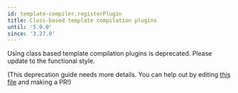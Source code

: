 ```yaml
---
id: template-compiler.registerPlugin
title: Class-based template compilation plugins
until: '5.0.0'
since: '3.27.0'
---
```


Using class based template compilation plugins is deprecated.
Please update to the functional style.

(This deprecation guide needs more details.
You can help out by editing 
[this file](https://github.com/ember-learn/deprecation-app/blob/main/content/ember/v3/template-compiler-registerPlugin.md)
and making a PR!)
